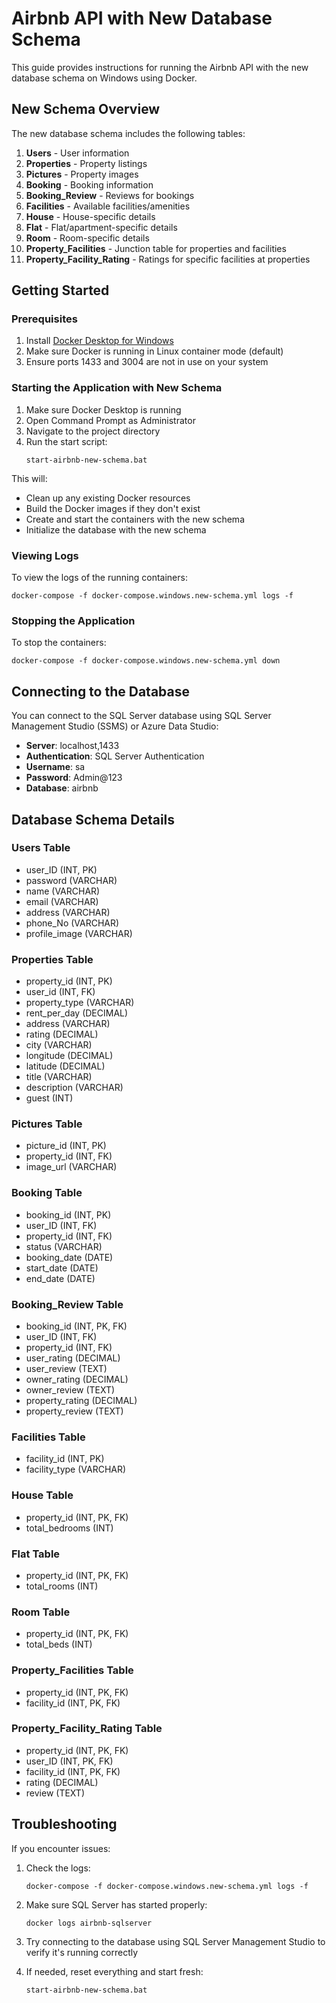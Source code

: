 # Airbnb API with New Database Schema

This guide provides instructions for running the Airbnb API with the new database schema on Windows using Docker.

## New Schema Overview

The new database schema includes the following tables:

1. **Users** - User information
2. **Properties** - Property listings
3. **Pictures** - Property images
4. **Booking** - Booking information
5. **Booking_Review** - Reviews for bookings
6. **Facilities** - Available facilities/amenities
7. **House** - House-specific details
8. **Flat** - Flat/apartment-specific details
9. **Room** - Room-specific details
10. **Property_Facilities** - Junction table for properties and facilities
11. **Property_Facility_Rating** - Ratings for specific facilities at properties

## Getting Started

### Prerequisites

1. Install [Docker Desktop for Windows](https://www.docker.com/products/docker-desktop)
2. Make sure Docker is running in Linux container mode (default)
3. Ensure ports 1433 and 3004 are not in use on your system

### Starting the Application with New Schema

1. Make sure Docker Desktop is running
2. Open Command Prompt as Administrator
3. Navigate to the project directory
4. Run the start script:
   ```
   start-airbnb-new-schema.bat
   ```

This will:
- Clean up any existing Docker resources
- Build the Docker images if they don't exist
- Create and start the containers with the new schema
- Initialize the database with the new schema

### Viewing Logs

To view the logs of the running containers:
```
docker-compose -f docker-compose.windows.new-schema.yml logs -f
```

### Stopping the Application

To stop the containers:
```
docker-compose -f docker-compose.windows.new-schema.yml down
```

## Connecting to the Database

You can connect to the SQL Server database using SQL Server Management Studio (SSMS) or Azure Data Studio:

- **Server**: localhost,1433
- **Authentication**: SQL Server Authentication
- **Username**: sa
- **Password**: Admin@123
- **Database**: airbnb

## Database Schema Details

### Users Table
- user_ID (INT, PK)
- password (VARCHAR)
- name (VARCHAR)
- email (VARCHAR)
- address (VARCHAR)
- phone_No (VARCHAR)
- profile_image (VARCHAR)

### Properties Table
- property_id (INT, PK)
- user_id (INT, FK)
- property_type (VARCHAR)
- rent_per_day (DECIMAL)
- address (VARCHAR)
- rating (DECIMAL)
- city (VARCHAR)
- longitude (DECIMAL)
- latitude (DECIMAL)
- title (VARCHAR)
- description (VARCHAR)
- guest (INT)

### Pictures Table
- picture_id (INT, PK)
- property_id (INT, FK)
- image_url (VARCHAR)

### Booking Table
- booking_id (INT, PK)
- user_ID (INT, FK)
- property_id (INT, FK)
- status (VARCHAR)
- booking_date (DATE)
- start_date (DATE)
- end_date (DATE)

### Booking_Review Table
- booking_id (INT, PK, FK)
- user_ID (INT, FK)
- property_id (INT, FK)
- user_rating (DECIMAL)
- user_review (TEXT)
- owner_rating (DECIMAL)
- owner_review (TEXT)
- property_rating (DECIMAL)
- property_review (TEXT)

### Facilities Table
- facility_id (INT, PK)
- facility_type (VARCHAR)

### House Table
- property_id (INT, PK, FK)
- total_bedrooms (INT)

### Flat Table
- property_id (INT, PK, FK)
- total_rooms (INT)

### Room Table
- property_id (INT, PK, FK)
- total_beds (INT)

### Property_Facilities Table
- property_id (INT, PK, FK)
- facility_id (INT, PK, FK)

### Property_Facility_Rating Table
- property_id (INT, PK, FK)
- user_ID (INT, PK, FK)
- facility_id (INT, PK, FK)
- rating (DECIMAL)
- review (TEXT)

## Troubleshooting

If you encounter issues:

1. Check the logs:
   ```
   docker-compose -f docker-compose.windows.new-schema.yml logs -f
   ```

2. Make sure SQL Server has started properly:
   ```
   docker logs airbnb-sqlserver
   ```

3. Try connecting to the database using SQL Server Management Studio to verify it's running correctly

4. If needed, reset everything and start fresh:
   ```
   start-airbnb-new-schema.bat
   ```

